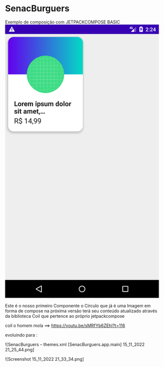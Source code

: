 # SenacBurguers
Exemplo de composição com JETPACKCOMPOSE BASIC
![img.png](img.png)

Este é o nosso primeiro Componente o Círculo que já é uma Imagem em forma de compose
na próxima versão terá seu conteúdo atualizado através da biblioteca Coil que pertence ao próprio
jetpackcompose

coil o homem mola ==> https://youtu.be/sMRfYb6ZEhI?t=116

evoluindo para :



![SenacBurguers – themes.xml [SenacBurguers.app.main] 15_11_2022 21_25_44.png]

![Screenshot 15_11_2022 21_33_34.png]


